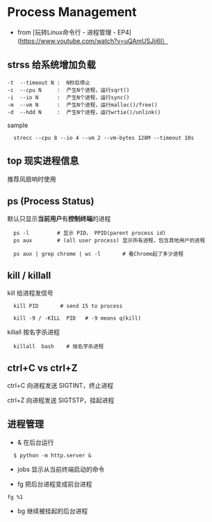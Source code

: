 # Process Management

- from [玩转Linux命令行 - 进程管理 - EP4](https://www.youtube.com/watch?v=uQAmUSJii6I）


## strss  给系统增加负载
```
-t  --timeout N :  N秒后停止
-c  --cpu N     :  产生N个进程，运行sqrt()
-i  --io N      :  产生N个进程，运行sync()
-m  --vm N      :  产生N个进程，运行malloc()/free()
-d  --hdd N     :  产生N个进程，运行wrtie()/unlink()
```
sample
```
  strecc --cpu 8 --io 4 --vm 2 --vm-bytes 128M --timeout 10s
```

## top  现实进程信息
推荐风扇响时使用

## ps (Process Status)
默认只显示**当前用户**有**控制终端**的进程
```
  ps -l         # 显示 PID， PPID(parent process id)
  ps aux        # (all user process) 显示所有进程，包含其他用户的进程

  ps aux | grep chrome | wc -l       # 看Chrome起了多少进程
```

## kill / killall
kill 给进程发信号
```
  kill PID       # send 15 to process 

  kill -9 / -KILL  PID   # -9 means q(kill)
```
killall 按名字杀进程
```
  killall  bash    # 按名字杀进程
```

## ctrl+C vs ctrl+Z
ctrl+C 向进程发送 SIGTINT，终止进程

ctrl+Z 向进程发送 SIGTSTP，挂起进程


## 进程管理
- & 在后台运行
``` 
  $ python -m http.server &
```
- jobs 显示从当前终端启动的命令

- fg 把后台进程变成前台进程
```
fg %1
```
- bg 继续被挂起的后台进程

